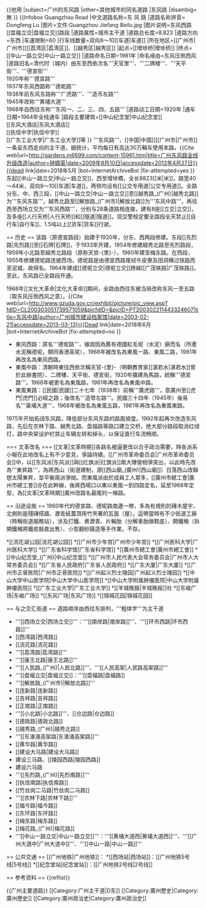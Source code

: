 {{他用
|subject=广州的东风路
|other=其他城市的同名道路
|东风路
|disambig=無
}}
{{Infobox Guangzhou Road
|中文道路名称=东 风 路
|道路名称拼音= Dongfeng Lu
|图片=文件:Guangzhou Jiefang Beilu.jpg
|图片说明=东风西路[[盘福立交|盘福立交]]路段
|道路属性=城市主干道
|道路总长度=8.823
|道路方向=东西
|车速限制=60
|行车线数量=双向8～10[[车道|车道]]
|所在地区=[[广州市|广州市]][[荔湾区|荔湾区]]、[[越秀区|越秀区]]
|起点=[[增埗桥|增埗桥]]
|终点=[[中山一路立交|中山一路立交]]
|道路命名日期=1981年
|命名缘由=东风压倒西风
|道路旧名=清代时（城内）由东至西依次名'''天官里'''、'''二牌楼'''、'''天平街'''、'''德宣街'''<br />1920年称'''德宣路'''<br />1937年东风西路称'''德坭路'''<br />1938年前东风东路称'''广虎路'''、'''造币左路'''<br />1945年改称'''黄埔大道'''<br />1968年自西往东称'''东风一、二、三、四、五路'''
|道路动工日期=1920年
|通车日期=1964年全线通车
|路段主要建筑=[[中山纪念堂|中山纪念堂]]<br />[[东风大酒店|东风大酒店]]<br />[[执信中学|执信中学]]<br />[[广东工业大学|广东工业大学]]等
}}
'''东风路'''，[[中国|中国]][[广州市|广州市]]一条呈东西走向的主干道，据统计，平均每日有高达30万輛车使用本路。<ref>{{Cite web|url=http://gardens.m6699.com/content-15961.htm|title=广州东风路全线升级改造|author=钟嫦英|date=2009年8月10日|accessdate=2012年4月27日}}{{dead link|date=2018年5月 |bot=InternetArchiveBot |fix-attempted=yes }}</ref>东起[[中山一路立交|中山一路立交]]，西至增埗橋，全长8823[[米|米]]，路宽40～44米，双向8～10[[车道|车道]]，两侧均设有[[公交专用道|公交专用道]]。全路分东、中、西三段，[[中山一路立交|中山一路立交]]至[[越秀路_(广州)|越秀北路]]为'''东风东路'''，越秀北路至[[解放路_(广州市)|解放北路]]为'''东风中路'''，再往西至西场立交为'''东风西路'''，分别与28条道路相连接，建有8座[[立交|立交]]，及多座[[人行天桥|人行天桥]]和[[隧道|隧道]]。现交警规定要全路段全天禁止[[自行车|自行车]]、1.5吨以上[[货车|货车]]行驶。

== 历史 ==
该路（原德宣路段）始建于1920年，分东、西两段修建。东段[[先烈路|先烈路]]至[[石牌|石牌]]，于1933年开建，1954年修建越秀北路至先烈路段，1959年小北路至越秀北路段（原称天宫-{里}-），1960年建至梅东路。在西段，1955年修建德坭路连接西场，德坭路是由德宣西路尾经牛皮寮及田洞横过铁路而至泥城，故得名。1964年建成[[德坭立交|德坭立交]]跨越[[广茂铁路|广茂铁路]]。至此，东风路已全路段开通。

1968年[[文化大革命|文化大革命]]期间，全路由西往东被当局改称东风一至五路（取东风压倒西风之意）。<ref>{{Cite web|url=http://www.gzuda.gov.cn/exhibit/picture/pic_view.asp?fdID=CL200303051739571059&picfdID=&picID=PT200302211443324607|title=东风中路|author=广州城市建设档案馆|date=2003-02-21|accessdate=2013-03-13}}{{Dead link|date=2018年6月 |bot=InternetArchiveBot |fix-attempted=no }}</ref>

* 東风西路：原名'''德坭路'''，據說因為舊有德國紅毛坭（水泥）廠而名（所產水泥稱德坭，類同香港英坭），1968年被改名為東風一路、東風二路，1981年再改名為東风西路。
* 東風中路：清朝時東往西依次稱天官-{里}-（明朝教育家[[湛若水|湛若水]]曾於此辦書院）、二牌樓、天平街、德宣街，1920年擴建為馬路，統稱'''德宣路'''。1968年被更名為東風路，1981年再改名為東風中路。
* 東風東路：[[民國|民國]]二十七年（1938年）前稱'''廣虎路'''，意廣州至[[虎門|虎門]]必經之路；後改名'''造幣左路'''。民國三十四年（1945年）後易名'''黃埔大道'''，1968年被改名為東風五路，1981年再改名為東風東路。

1975年开始拓阔东风路，降低部分东风东路的路面坡度。1992年起再次改造东风路，先后在农林下路、越秀北路、盘福路等路口建立交桥，绝大部分路段取消红绿灯，路中央架设护栏禁止车辆左转和掉头，以保证直行车流畅顺。

=== 文革改名 ===
[[文革|文革時期]]各路名被逼更改以合乎政治需要，時各派系小報在此地改名上有不少意見，爭論持續。[[广州市革命委员会|广州市革命委员会]]中，以[[东风派|东风派]]與[[红旗派|红旗派]]兩大陣營相爭突出，以此時先改為'''東昇路'''，為將西山（街道建制，源[[西山廟_(廣州)|西山廟]]）日落西山改聯想太陽東昇，並平衡兩派爭拗。而東風派由於成員工人眾多，[[廣州市總工會|廣州市總工會]]亦在此幹線，後將西場口以東以東風一到四路定名，延至1968年定型，為[[文革|文革時期]]廣州改路名最尾的一條路。

== 沿途设施 ==
1960年代的德宣路、德坭路南邊一帶，多為有規則的磚木屋宇，北側則是殘磚搭牆、瀝青紙蓋頂用竹夾著的瓦面（屋）。這帶當時有不少街道工廠（時稱街道服務站），涉及打鐵、煮瀝青、片輪胎（分解車胎做鞋底）、開鐵桶（拆開鐵桶將鐵皮敲直出售）、小型翻砂鑄造等手作業。不存。

*[[流花湖公园|流花湖公园]]
*[[广州市少年宫|广州市少年宫]]
*[[广州医科大学|广州医科大学]]
*[[广东省科学馆|广东省科学馆]]
*[[廣州市總工會|廣州市總工會]]
*[[中山纪念堂_(广州)|中山纪念堂]]
*[[广州市人民代表大会常务委员会|广州市人大常务委员会]]
*[[广东省人民政府|广东省人民政府]]
*[[广东大厦|广东大厦]]
*[[广州市正骨医院|广州市正骨医院]]
*[[广州起义烈士陵园|广州起义烈士陵园]]
*[[中山大学中山医学院|中山大学中山医学院]]
*[[中山大学附属肿瘤医院|中山大学附属肿瘤医院]]
*[[广东工业大学|广东工业大学]]
*[[羊城晚报|羊城晚报]]社
*[[东峻广场|东峻广场]]
*[[东风广场|东风广场]]
*[[锦城花园|锦城花园]]

== 与之交汇街道 ==
道路顺序由西往东排列，'''粗体字'''为主干道
* '''[[西场立交|西场立交]]'''：'''[[南岸路|南岸路]]'''、'''[[环市西路|环市西路]]'''
* [[西湾路|西湾路]]   
* [[流花路|流花路]]
* '''[[荔湾路|荔湾路]]''' 
* '''[[康王北路|康王北路]]'''   
* '''[[人民路_(广州)|人民北路]]'''、'''[[人民高架|人民路高架路]]'''
* '''[[盘福立交|盘福立交]]：'''[[盘福路|盘福路]]
* '''[[解放路_(广州市)|解放北路]]'''   
* [[连新路|连新路]]   
* [[吉祥路|吉祥路]] 
* [[正南路|正南路]]   
* '''[[小北路|小北路]]'''、[[仓边路|仓边路]]  
* [[德政路|德政北路]]   
* [[越秀路_(广州)|越秀北路]]   
* '''[[东濠涌高架路|东濠涌高架路]]'''   
* [[黄华路|黄华路]]   
* [[建设大马路|建设大马路]]   
* 建设三马路、[[陵园西路|陵园西路]]   
* 建设六马路 
* '''[[先烈路_(广州)|先烈南路]]'''   
* [[执信南路|执信南路]]   
* [[竹丝岗二马路|竹丝岗二马路]]
* '''[[农林下路|农林下路]]'''   
* [[福今路|福今路]]   
* [[东环路|东环路]]   
* [[梅东路|梅东路]]
* [[梅花路_(广州)|梅花路]]   
* '''[[中山一路立交|中山一路立交]]'''：'''[[黄埔大道西|黄埔大道西]]'''、'''[[广州大道中|广州大道中]]'''、'''[[中山一路|中山一路]]'''

== 公共交通 ==
[[广州地铁|广州地铁]]：
*[[西场站|西场站]]：[[广州地铁5号线|5号线]]
*[[纪念堂站|纪念堂站]]：[[广州地铁2号线|2号线]]

== 参考资料 ==
{{reflist}}

{{广州主要道路}}
[[Category:广州主干道|D东]]
[[Category:廣州歷史|Category:廣州歷史]]
[[Category:廣州政治史|Category:廣州政治史]]